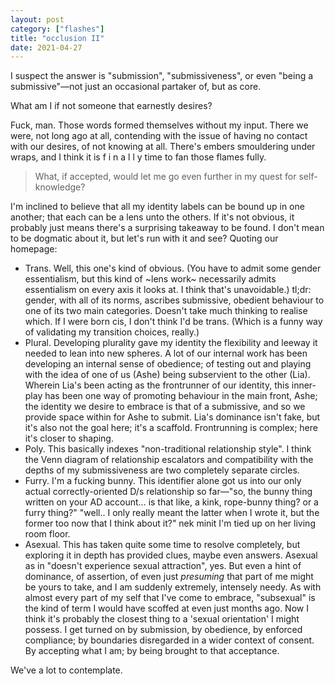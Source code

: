 ```yaml
---
layout: post
category: ["flashes"]
title: "occlusion II"
date: 2021-04-27
---
```


I suspect the answer is "submission", "submissiveness", or even "being a submissive"—not just an occasional partaker of, but as core.

What am I if not someone that earnestly desires?

Fuck, man. Those words formed themselves without my input. There we were, not long ago at all, contending with the issue of having no contact with our desires, of not knowing at all. There's embers smouldering under wraps, and I think it is f i n a l l y time to fan those flames fully.

> What, if accepted, would let me go even further in my quest for self-knowledge?

I'm inclined to believe that all my identity labels can be bound up in one another; that each can be a lens unto the others. If it's not obvious, it probably just means there's a surprising takeaway to be found. I don't mean to be dogmatic about it, but let's run with it and see? Quoting our homepage:

* Trans. Well, this one's kind of obvious. (You have to admit some gender essentialism, but this kind of ~lens work~ necessarily admits essentialism on every axis it looks at. I think that's unavoidable.) tl;dr: gender, with all of its norms, ascribes submissive, obedient behaviour to one of its two main categories. Doesn't take much thinking to realise which. If I were born cis, I don't think I'd be trans. (Which is a funny way of validating my transition choices, really.)
* Plural. Developing plurality gave my identity the flexibility and leeway it needed to lean into new spheres. A lot of our internal work has been developing an internal sense of obedience; of testing out and playing with the idea of one of us (Ashe) being subservient to the other (Lia). Wherein Lia's been acting as the frontrunner of our identity, this inner-play has been one way of promoting behaviour in the main front, Ashe; the identity we desire to embrace is that of a submissive, and so we provide space within for Ashe to submit. Lia's dominance isn't fake, but it's also not the goal here; it's a scaffold. Frontrunning is complex; here it's closer to shaping.
* Poly. This basically indexes "non-traditional relationship style". I think the Venn diagram of relationship escalators and compatibility with the depths of my submissiveness are two completely separate circles.
* Furry. I'm a fucking bunny. This identifier alone got us into our only actual correctly-oriented D/s relationship so far—"so, the bunny thing written on your AD account… is that like, a kink, rope-bunny thing? or a furry thing?" "well.. I only really meant the latter when I wrote it, but the former too now that I think about it?" nek minit I'm tied up on her living room floor.
* Asexual. This has taken quite some time to resolve completely, but exploring it in depth has provided clues, maybe even answers. Asexual as in "doesn't experience sexual attraction", yes. But even a hint of dominance, of assertion, of even just _presuming_ that part of me might be yours to take, and I am suddenly extremely, intensely needy. As with almost every part of my self that I've come to embrace, "subsexual" is the kind of term I would have scoffed at even just months ago. Now I think it's probably the closest thing to a 'sexual orientation' I might possess. I get turned on by submission, by obedience, by enforced compliance; by boundaries disregarded in a wider context of consent. By accepting what I am; by being brought to that acceptance.

We've a lot to contemplate.
